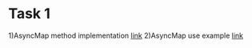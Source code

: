 # Task 1  

1)AsyncMap method implementation [link](FirstLab/ArrayExtension.cs)
2)AsyncMap use example [link](FirstLab/Program.cs)
